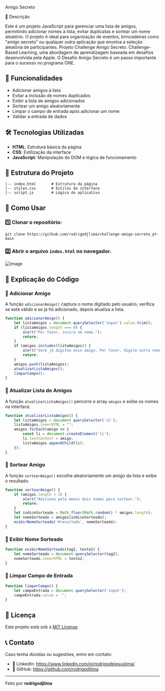 Amigo Secreto

📌 Descrição

Este é um projeto JavaScript para gerenciar uma lista de amigos, permitindo adicionar nomes à lista, evitar duplicatas e sortear um nome aleatório. 
O projeto é ideal para organização de eventos, brincadeiras como "amigo secreto" ou qualquer outra aplicação que envolva a seleção aleatória de participantes.
Projeto Challenge Amigo Secreto. 
Challenge-Based Learning, uma abordagem de aprendizagem baseada em desafios desenvolvida pela Apple. 
O Desafio Amigo Secreto é um passo importante para o sucesso no programa ONE. 

## 🚀 Funcionalidades
- Adicionar amigos à lista
- Evitar a inclusão de nomes duplicados
- Exibir a lista de amigos adicionados
- Sortear um amigo aleatoriamente
- Limpar o campo de entrada após adicionar um nome
- Validar a entrada de dados

## 🛠 Tecnologias Utilizadas
- **HTML**: Estrutura básica da página
- **CSS**: Estilização da interface
- **JavaScript**: Manipulação do DOM e lógica de funcionamento

## 📂 Estrutura do Projeto
```
|-- index.html       # Estrutura da página
|-- styles.css       # Estilos da interface
|-- script.js        # Lógica do aplicativo
```

## 📜 Como Usar
### 1️⃣ Clonar o repositório:
```
git clone https://github.com/rodrigodjlima/challenge-amigo-secreto_pt-main
```
### 2️⃣ Abrir o arquivo `index.html` no navegador.

![image](https://github.com/user-attachments/assets/a4bcc2fb-0abe-4e1f-80ce-7f2a86989fb8)




## 📌 Explicação do Código

### 🔹 Adicionar Amigo
A função `adicionarAmigo()` captura o nome digitado pelo usuário, verifica se está válido e se já foi adicionado, depois atualiza a lista.
```javascript
function adicionarAmigo() {
    let listaAmigos = document.querySelector('input').value.trim();
    if (listaAmigos.length === 0) {
        alert("Por favor, insira um nome.");
        return;
    }
    if (amigos.includes(listaAmigos)) {
        alert("Você já digitou esse amigo. Por favor, digite outro nome");
        return;
    }
    amigos.push(listaAmigos);
    atualizarListaAmigos();
    limparCampo();
}
```

### 🔹 Atualizar Lista de Amigos
A função `atualizarListaAmigos()` percorre o array `amigos` e exibe os nomes na interface.
```javascript
function atualizarListaAmigos() {
    let listaAmigos = document.querySelector('ul');
    listaAmigos.innerHTML = "";
    amigos.forEach(amigo => {
        const li = document.createElement('li');
        li.textContent = amigo;
        listaAmigos.appendChild(li);
    });
}
```

### 🔹 Sortear Amigo
A função `sortearAmigo()` escolhe aleatoriamente um amigo da lista e exibe o resultado.
```javascript
function sortearAmigo() {
    if (amigos.length < 2) {
        alert("Adicione pelo menos dois nomes para sortear.");
        return;
    }
    let indiceSorteado = Math.floor(Math.random() * amigos.length);
    let nomeSorteado = amigos[indiceSorteado];
    exibirNomeSorteado('#resultado', nomeSorteado);
}
```

### 🔹 Exibir Nome Sorteado
```javascript
function exibirNomeSorteado(tag2, texto2) {
    let nomeSorteado = document.querySelector(tag2);
    nomeSorteado.innerHTML = texto2;
}
```

### 🔹 Limpar Campo de Entrada
```javascript
function limparCampo() {
    let campoEntrada = document.querySelector('input');
    campoEntrada.value = '';
}
```
## 📝 Licença
Este projeto está sob a [MIT License](LICENSE).

## 📞 Contato
Caso tenha dúvidas ou sugestões, entre em contato:
- 💼 LinkedIn: https://www.linkedin.com/in/rodrigodejesuslima/
- 🐙 GitHub: https://github.com/rodrigodjlima

---
Feito por **rodrigodjlima** 

